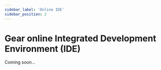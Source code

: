 ```yaml
---
sidebar_label: 'Online IDE'
sidebar_position: 2
---
```


# Gear online Integrated Development Environment (IDE)

Coming soon...